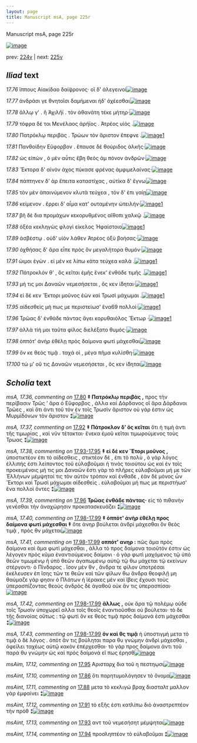 ```yaml
---
layout: page
title: Manuscript msA, page 225r
---
```


Manuscript msA, page 225r

[![image](http://www.homermultitext.org/iipsrv?OBJ=IIP,1.0&FIF=/project/homer/pyramidal/deepzoom/hmt/vaimg/2017a/VA225RN_0396.tif&WID=100&CVT=JPEG)](http://www.homermultitext.org/ict2/?urn=urn:cite2:hmt:vaimg.2017a:VA225RN_0396)

prev:  [224v](../224v/) | next:  [225v](../225v/)

## *Iliad* text

*17.76* <a id="17.76"/> ἵππους Αἰακίδαο δαί̈φρονος· οἳ δ̀' ἀλεγεινοὶ[![image](http://www.homermultitext.org/iipsrv?OBJ=IIP,1.0&FIF=/project/homer/pyramidal/deepzoom/hmt/vaimg/2017a/VA225RN_0396.tif&RGN=0.175,0.1953,0.401,0.0323&WID=1000&CVT=JPEG)](http://www.homermultitext.org/ict2/?urn=urn:cite2:hmt:vaimg.2017a:VA225RN_0396@0.175,0.1953,0.401,0.0323)

*17.77* <a id="17.77"/> ἀνδράσι γε θνητοῖσι δαμήμεναι ἠδ' ὀχέεσθαι[![image](http://www.homermultitext.org/iipsrv?OBJ=IIP,1.0&FIF=/project/homer/pyramidal/deepzoom/hmt/vaimg/2017a/VA225RN_0396.tif&RGN=0.18,0.2164,0.401,0.0323&WID=1000&CVT=JPEG)](http://www.homermultitext.org/ict2/?urn=urn:cite2:hmt:vaimg.2017a:VA225RN_0396@0.18,0.2164,0.401,0.0323)

*17.78* <a id="17.78"/> ἄλλῳ γ' . ἢ Ἀχιλῆϊ . τὸν ἀθανάτη τέκε μήτηρ·[![image](http://www.homermultitext.org/iipsrv?OBJ=IIP,1.0&FIF=/project/homer/pyramidal/deepzoom/hmt/vaimg/2017a/VA225RN_0396.tif&RGN=0.182,0.2389,0.401,0.0323&WID=1000&CVT=JPEG)](http://www.homermultitext.org/ict2/?urn=urn:cite2:hmt:vaimg.2017a:VA225RN_0396@0.182,0.2389,0.401,0.0323)

*17.79* <a id="17.79"/> τόφρα δέ τοι Μενέλαος ἀρήϊος . Ἀτρέος υἱὸς .[![image](http://www.homermultitext.org/iipsrv?OBJ=IIP,1.0&FIF=/project/homer/pyramidal/deepzoom/hmt/vaimg/2017a/VA225RN_0396.tif&RGN=0.18,0.2562,0.401,0.0323&WID=1000&CVT=JPEG)](http://www.homermultitext.org/ict2/?urn=urn:cite2:hmt:vaimg.2017a:VA225RN_0396@0.18,0.2562,0.401,0.0323)

*17.80* <a id="17.80"/> Πατρόκλῳ περιβὰς . Τρώων τὸν ἄριστον ἔπεφνε .[![image](http://www.homermultitext.org/iipsrv?OBJ=IIP,1.0&FIF=/project/homer/pyramidal/deepzoom/hmt/vaimg/2017a/VA225RN_0396.tif&RGN=0.178,0.2825,0.426,0.0233&WID=1000&CVT=JPEG)](http://www.homermultitext.org/ict2/?urn=urn:cite2:hmt:vaimg.2017a:VA225RN_0396@0.178,0.2825,0.426,0.0233)[1](#msA_17.36)

*17.81* <a id="17.81"/> Πανθοίδην Εὔφορβον . ἔπαυσε δὲ θούριδος ἀλκῆς·[![image](http://www.homermultitext.org/iipsrv?OBJ=IIP,1.0&FIF=/project/homer/pyramidal/deepzoom/hmt/vaimg/2017a/VA225RN_0396.tif&RGN=0.179,0.299,0.426,0.0233&WID=1000&CVT=JPEG)](http://www.homermultitext.org/ict2/?urn=urn:cite2:hmt:vaimg.2017a:VA225RN_0396@0.179,0.299,0.426,0.0233)

*17.82* <a id="17.82"/> ὡς εἰπὼν , ὁ μὲν αὖτις ἔβη θεὸς ἀμ πόνον ἀνδρῶν·[![image](http://www.homermultitext.org/iipsrv?OBJ=IIP,1.0&FIF=/project/homer/pyramidal/deepzoom/hmt/vaimg/2017a/VA225RN_0396.tif&RGN=0.178,0.3163,0.426,0.0233&WID=1000&CVT=JPEG)](http://www.homermultitext.org/ict2/?urn=urn:cite2:hmt:vaimg.2017a:VA225RN_0396@0.178,0.3163,0.426,0.0233)

*17.83* <a id="17.83"/> Ἕκτορα δ' αἰνὸν άχος πύκασε φρένας ἀμφιμελαίνας·[![image](http://www.homermultitext.org/iipsrv?OBJ=IIP,1.0&FIF=/project/homer/pyramidal/deepzoom/hmt/vaimg/2017a/VA225RN_0396.tif&RGN=0.18,0.3358,0.453,0.0233&WID=1000&CVT=JPEG)](http://www.homermultitext.org/ict2/?urn=urn:cite2:hmt:vaimg.2017a:VA225RN_0396@0.18,0.3358,0.453,0.0233)

*17.84* <a id="17.84"/> πάπτηνεν δ' ὰρ ἔπειτα καταστίχας , αὐτίκα δ' ἔγνω[![image](http://www.homermultitext.org/iipsrv?OBJ=IIP,1.0&FIF=/project/homer/pyramidal/deepzoom/hmt/vaimg/2017a/VA225RN_0396.tif&RGN=0.182,0.3546,0.453,0.0233&WID=1000&CVT=JPEG)](http://www.homermultitext.org/ict2/?urn=urn:cite2:hmt:vaimg.2017a:VA225RN_0396@0.182,0.3546,0.453,0.0233)

*17.85* <a id="17.85"/> τὸν μὲν ἀπαινύμενον κλυτὰ τεύχεα , τὸν δ' ἐπι γαίῃ[![image](http://www.homermultitext.org/iipsrv?OBJ=IIP,1.0&FIF=/project/homer/pyramidal/deepzoom/hmt/vaimg/2017a/VA225RN_0396.tif&RGN=0.184,0.3719,0.453,0.0263&WID=1000&CVT=JPEG)](http://www.homermultitext.org/ict2/?urn=urn:cite2:hmt:vaimg.2017a:VA225RN_0396@0.184,0.3719,0.453,0.0263)

*17.86* <a id="17.86"/> κείμενον . ἔρρει δ' αἷμα κατ' ουταμένην ὠτειλήν·[![image](http://www.homermultitext.org/iipsrv?OBJ=IIP,1.0&FIF=/project/homer/pyramidal/deepzoom/hmt/vaimg/2017a/VA225RN_0396.tif&RGN=0.186,0.3907,0.453,0.0285&WID=1000&CVT=JPEG)](http://www.homermultitext.org/ict2/?urn=urn:cite2:hmt:vaimg.2017a:VA225RN_0396@0.186,0.3907,0.453,0.0285)[1](#msAint_17.10)

*17.87* <a id="17.87"/> βῆ δὲ δια προμάχων κεκορυθμένος αἴθοπι χαλκῷ .[![image](http://www.homermultitext.org/iipsrv?OBJ=IIP,1.0&FIF=/project/homer/pyramidal/deepzoom/hmt/vaimg/2017a/VA225RN_0396.tif&RGN=0.181,0.4087,0.453,0.0285&WID=1000&CVT=JPEG)](http://www.homermultitext.org/ict2/?urn=urn:cite2:hmt:vaimg.2017a:VA225RN_0396@0.181,0.4087,0.453,0.0285)

*17.88* <a id="17.88"/> ὀξέα κεκληγὼς φλογὶ είκελος Ἡφαίστοιο[![image](http://www.homermultitext.org/iipsrv?OBJ=IIP,1.0&FIF=/project/homer/pyramidal/deepzoom/hmt/vaimg/2017a/VA225RN_0396.tif&RGN=0.181,0.4282,0.364,0.0285&WID=1000&CVT=JPEG)](http://www.homermultitext.org/ict2/?urn=urn:cite2:hmt:vaimg.2017a:VA225RN_0396@0.181,0.4282,0.364,0.0285)[1](#msAint_17.11)

*17.89* <a id="17.89"/> ἀσβέστῳ . οὐδ' υἱὸν λάθεν Ἀτρέος ὀξὺ βοήσας·[![image](http://www.homermultitext.org/iipsrv?OBJ=IIP,1.0&FIF=/project/homer/pyramidal/deepzoom/hmt/vaimg/2017a/VA225RN_0396.tif&RGN=0.185,0.4493,0.413,0.0285&WID=1000&CVT=JPEG)](http://www.homermultitext.org/ict2/?urn=urn:cite2:hmt:vaimg.2017a:VA225RN_0396@0.185,0.4493,0.413,0.0285)

*17.90* <a id="17.90"/> ὀχθήσας δ' ἄρα εἶπε πρὸς ὃν μεγαλήτορα θυμόν·[![image](http://www.homermultitext.org/iipsrv?OBJ=IIP,1.0&FIF=/project/homer/pyramidal/deepzoom/hmt/vaimg/2017a/VA225RN_0396.tif&RGN=0.183,0.4696,0.423,0.0285&WID=1000&CVT=JPEG)](http://www.homermultitext.org/ict2/?urn=urn:cite2:hmt:vaimg.2017a:VA225RN_0396@0.183,0.4696,0.423,0.0285)

*17.91* <a id="17.91"/> ώιμοι ἐγὼν . εἰ μέν κε λίπω κάτα τεύχεα καλὰ .[![image](http://www.homermultitext.org/iipsrv?OBJ=IIP,1.0&FIF=/project/homer/pyramidal/deepzoom/hmt/vaimg/2017a/VA225RN_0396.tif&RGN=0.18,0.4891,0.423,0.0285&WID=1000&CVT=JPEG)](http://www.homermultitext.org/ict2/?urn=urn:cite2:hmt:vaimg.2017a:VA225RN_0396@0.18,0.4891,0.423,0.0285)[1](#msAint_17.12)

*17.92* <a id="17.92"/> Πάτροκλόν θ' , ὃς κεῖται ἐμῆς ἕνεκ' ἐνθάδε τιμῆς .[![image](http://www.homermultitext.org/iipsrv?OBJ=IIP,1.0&FIF=/project/homer/pyramidal/deepzoom/hmt/vaimg/2017a/VA225RN_0396.tif&RGN=0.181,0.5086,0.435,0.0285&WID=1000&CVT=JPEG)](http://www.homermultitext.org/ict2/?urn=urn:cite2:hmt:vaimg.2017a:VA225RN_0396@0.181,0.5086,0.435,0.0285)[1](#msA_17.37)

*17.93* <a id="17.93"/> μή τις μοι Δαναῶν νεμεσήσεται , ὅς κεν ί̈δηται·[![image](http://www.homermultitext.org/iipsrv?OBJ=IIP,1.0&FIF=/project/homer/pyramidal/deepzoom/hmt/vaimg/2017a/VA225RN_0396.tif&RGN=0.185,0.5259,0.435,0.0285&WID=1000&CVT=JPEG)](http://www.homermultitext.org/ict2/?urn=urn:cite2:hmt:vaimg.2017a:VA225RN_0396@0.185,0.5259,0.435,0.0285)[1](#msAint_17.13)

*17.94* <a id="17.94"/> εἰ δέ κεν Ἕκτορι μοῦνος ἐὼν καὶ Τρωσὶ μάχωμαι .[![image](http://www.homermultitext.org/iipsrv?OBJ=IIP,1.0&FIF=/project/homer/pyramidal/deepzoom/hmt/vaimg/2017a/VA225RN_0396.tif&RGN=0.186,0.55,0.435,0.0285&WID=1000&CVT=JPEG)](http://www.homermultitext.org/ict2/?urn=urn:cite2:hmt:vaimg.2017a:VA225RN_0396@0.186,0.55,0.435,0.0285)[1](#msAint_17.14)

*17.95* <a id="17.95"/> αἰδεσθεὶς μή πως με περιστείωσ' ἕνα69 πολλοί·[![image](http://www.homermultitext.org/iipsrv?OBJ=IIP,1.0&FIF=/project/homer/pyramidal/deepzoom/hmt/vaimg/2017a/VA225RN_0396.tif&RGN=0.187,0.562,0.435,0.0285&WID=1000&CVT=JPEG)](http://www.homermultitext.org/ict2/?urn=urn:cite2:hmt:vaimg.2017a:VA225RN_0396@0.187,0.562,0.435,0.0285)[1](#msAim_17.12)

*17.96* <a id="17.96"/> Τρῶας δ' ἐνθάδε πάντας ἄγει κορυθαιόλος Ἕκτωρ ·[![image](http://www.homermultitext.org/iipsrv?OBJ=IIP,1.0&FIF=/project/homer/pyramidal/deepzoom/hmt/vaimg/2017a/VA225RN_0396.tif&RGN=0.185,0.5853,0.435,0.0285&WID=1000&CVT=JPEG)](http://www.homermultitext.org/ict2/?urn=urn:cite2:hmt:vaimg.2017a:VA225RN_0396@0.185,0.5853,0.435,0.0285)[1](#msA_17.39)

*17.97* <a id="17.97"/> ἀλλὰ τίή μοι ταῦτα φίλος διελέξατο θυμός·[![image](http://www.homermultitext.org/iipsrv?OBJ=IIP,1.0&FIF=/project/homer/pyramidal/deepzoom/hmt/vaimg/2017a/VA225RN_0396.tif&RGN=0.182,0.6026,0.403,0.0285&WID=1000&CVT=JPEG)](http://www.homermultitext.org/ict2/?urn=urn:cite2:hmt:vaimg.2017a:VA225RN_0396@0.182,0.6026,0.403,0.0285)

*17.98* <a id="17.98"/> ὁππότ' ἀνὴρ ἐθέλῃ πρὸς δαίμονα φωτὶ μάχεσθαι[![image](http://www.homermultitext.org/iipsrv?OBJ=IIP,1.0&FIF=/project/homer/pyramidal/deepzoom/hmt/vaimg/2017a/VA225RN_0396.tif&RGN=0.184,0.6228,0.421,0.0285&WID=1000&CVT=JPEG)](http://www.homermultitext.org/ict2/?urn=urn:cite2:hmt:vaimg.2017a:VA225RN_0396@0.184,0.6228,0.421,0.0285)

*17.99* <a id="17.99"/> ὅν κε θεὸς τιμᾷ . ταχά οἱ , μέγα πῆμα κυλίσθη·[![image](http://www.homermultitext.org/iipsrv?OBJ=IIP,1.0&FIF=/project/homer/pyramidal/deepzoom/hmt/vaimg/2017a/VA225RN_0396.tif&RGN=0.182,0.6394,0.432,0.0285&WID=1000&CVT=JPEG)](http://www.homermultitext.org/ict2/?urn=urn:cite2:hmt:vaimg.2017a:VA225RN_0396@0.182,0.6394,0.432,0.0285)

*17.100* <a id="17.100"/> τώ μ' οὔ τις Δαναῶν νεμεσήσεται , ὅς κεν ί̈δηται[![image](http://www.homermultitext.org/iipsrv?OBJ=IIP,1.0&FIF=/project/homer/pyramidal/deepzoom/hmt/vaimg/2017a/VA225RN_0396.tif&RGN=0.184,0.6582,0.432,0.0285&WID=1000&CVT=JPEG)](http://www.homermultitext.org/ict2/?urn=urn:cite2:hmt:vaimg.2017a:VA225RN_0396@0.184,0.6582,0.432,0.0285)

## *Scholia* text

*msA, 17.36, commenting on* [17.80](#17.80)  <a id="msA_17.36"/> **‡ Πατρόκλῳ περιβὰς ,** πρoς τὴν περίβασιν Τρῶς ’ ἄρα ὁ Εὔφορβος , ἀλλα καὶ Δάρδανος οἳ ἄρα Δάρδανοι 	 Τρῶες , καὶ ὃτι ἀντι τοῦ τὸν ἐν τοῖς Τρωσὶν ἄριστον οὐ γάρ ἐστιν ὡς Μυρμϊδόνων τὸν ἄριστον ⁑[![image](http://www.homermultitext.org/iipsrv?OBJ=IIP,1.0&FIF=/project/homer/pyramidal/deepzoom/hmt/vaimg/2017a/VA225RN_0396.tif&RGN=0.181,0.0864,0.625,0.0383&WID=1000&CVT=JPEG)](http://www.homermultitext.org/ict2/?urn=urn:cite2:hmt:vaimg.2017a:VA225RN_0396@0.181,0.0864,0.625,0.0383)

*msA, 17.37, commenting on* [17.92](#17.92)  <a id="msA_17.37"/> **‡ Πάτροκλον δ’ ὃς κεῖται** ὅτι ἡ τιμὴ ἀντι τῆς τιμωρίας , καὶ νῦν τέτακται· ἕνεκα ἐμοῦ κεῖται τιμωρούμενος τοὺς Τρωας ⁑[![image](http://www.homermultitext.org/iipsrv?OBJ=IIP,1.0&FIF=/project/homer/pyramidal/deepzoom/hmt/vaimg/2017a/VA225RN_0396.tif&RGN=0.619,0.511,0.1976,0.0393&WID=1000&CVT=JPEG)](http://www.homermultitext.org/ict2/?urn=urn:cite2:hmt:vaimg.2017a:VA225RN_0396@0.619,0.511,0.1976,0.0393)

*msA, 17.38, commenting on* [17.93-17.95](#17.93-17.95)  <a id="msA_17.38"/> **‡ εἰ δέ κεν Ἕτορι μοῦνος ,** ὑποστικτέον ἐπι τὸ αἰδεσθεις , στικτέον δὲ , ἐπι τὸ πολὺ , ὁ γὰρ λόγος ἐλλιπής ἐστι λείποντος τοῦ εὐλαβοῦμαι ἠ τινὸς τοιούτου ὡς καὶ ἐν τοῖς προκειμένοις μή τις μοι Δαναῶν ἔστι γὰρ τὸ πλῆρες εὐλαβοῦμαι μή με τῶν Ἑλλήνων μέμψηταί τις τὸν αὐτὸν τρόπον καὶ ἐνθαδε , ἐὰν δὲ μόνος ὦν Ἔκτορι καὶ Τρωσὶ μάχωμαι αἰδεσθεὶς . εὐλαβοῦμαι μή πως με περιστήωσ' ἕνα πολλοὶ ὄντες ⁑[![image](http://www.homermultitext.org/iipsrv?OBJ=IIP,1.0&FIF=/project/homer/pyramidal/deepzoom/hmt/vaimg/2017a/VA225RN_0396.tif&RGN=0.6236,0.5451,0.1849,0.1273&WID=1000&CVT=JPEG)](http://www.homermultitext.org/ict2/?urn=urn:cite2:hmt:vaimg.2017a:VA225RN_0396@0.6236,0.5451,0.1849,0.1273)

*msA, 17.39, commenting on* [17.96](#17.96)  <a id="msA_17.39"/> **Τρῶας ἐνθάδε πάντας·** εἰς τὸ πιθανὴν γενέσθαι τὴν ἀναχώρησιν προκατασκευάζει ⁑[![image](http://www.homermultitext.org/iipsrv?OBJ=IIP,1.0&FIF=/project/homer/pyramidal/deepzoom/hmt/vaimg/2017a/VA225RN_0396.tif&RGN=0.6202,0.6719,0.1747,0.0376&WID=1000&CVT=JPEG)](http://www.homermultitext.org/ict2/?urn=urn:cite2:hmt:vaimg.2017a:VA225RN_0396@0.6202,0.6719,0.1747,0.0376)

*msA, 17.40, commenting on* [17.98-17.99](#17.98-17.99)  <a id="msA_17.40"/> **‡ ὁππότ' ἀνὴρ ἐθέλῃ προς δαίμονα φωτὶ μάχεσθαι ‡** ὅτε ἀνηρ βούλεται ἀνδρὶ μάχεσθαι ὃν θεὸς τιμᾷ , πρὸς θν μάχεται[![image](http://www.homermultitext.org/iipsrv?OBJ=IIP,1.0&FIF=/project/homer/pyramidal/deepzoom/hmt/vaimg/2017a/VA225RN_0396.tif&RGN=0.173,0.7021,0.6022,0.0277&WID=1000&CVT=JPEG)](http://www.homermultitext.org/ict2/?urn=urn:cite2:hmt:vaimg.2017a:VA225RN_0396@0.173,0.7021,0.6022,0.0277)

*msA, 17.41, commenting on* [17.98-17.99](#17.98-17.99)  <a id="msA_17.41"/> **οππότ' ανηρ :** πῶς ἅμα πρὸς δαίμονα καὶ ἅμα φωτὶ μάχεσθαι , ἀλλα τὸ προς δαίμονα τοιοῦτόν ἐστιν ὡς λέγογεν πρὸς κῦμα ἐναντιούμενος δαίμονι · ὁ γὰρ φωτὶ μαχόμενος τῷ ὑπὸ θεῶν τιμωμένῳ ἢ ὑπὸ θεῶν ἀγαπωμένῳ αὐτῷ τῷ θω μάχεται τῷ εκείνων στέργοντι· ὁ Πίνδαρος . ἴσον μὲν θν , ἅνδρα τε φίλον ὑποτρέσαι ἐκέλευσεν ἐπ ἴσης τῶν τε θεῶν καὶ τῶν φίλων θω ἄνδρα θεοφιλῇ μη θαύμαζε γάρ φησιν ὁ Πλάτων ἠ ϊέρακες μὲν καὶ ἴβεις ἔχουσι τοὺς ὑπερασπίζοντας θεοὺς ἀνδρὸς δὲ ἀγαθοῦ οὐκ ἄν τις ὑπερασπίσαι·[![image](http://www.homermultitext.org/iipsrv?OBJ=IIP,1.0&FIF=/project/homer/pyramidal/deepzoom/hmt/vaimg/2017a/VA225RN_0396.tif&RGN=0.184,0.7192,0.615,0.0571&WID=1000&CVT=JPEG)](http://www.homermultitext.org/ict2/?urn=urn:cite2:hmt:vaimg.2017a:VA225RN_0396@0.184,0.7192,0.615,0.0571)

*msA, 17.42, commenting on* [17.98-17.99](#17.98-17.99)  <a id="msA_17.42"/> **ἄλλως ,** οὐκ ἄρα τῷ πολέμῳ οὐδε τοῖς Τρωσὶν ὑποχωρεῖ αλλα τοῖς θεοῖς ἐναντιοῦσθαι οὐ βούλεται· τὸ δε τῆς διανοίας οὕτως : τῷ φωτὶ ὅν κε θεὸς τιμᾷ πρὸς δαίμονά ἐστι μάχεσθαι ⁑[![image](http://www.homermultitext.org/iipsrv?OBJ=IIP,1.0&FIF=/project/homer/pyramidal/deepzoom/hmt/vaimg/2017a/VA225RN_0396.tif&RGN=0.184,0.762,0.615,0.0285&WID=1000&CVT=JPEG)](http://www.homermultitext.org/ict2/?urn=urn:cite2:hmt:vaimg.2017a:VA225RN_0396@0.184,0.762,0.615,0.0285)

*msA, 17.43, commenting on* [17.98-17.99](#17.98-17.99)  <a id="msA_17.43"/> **ὅν καὶ θς τιμᾷ** ἡ ὑποστιγμὴ μετα τὸ τιμᾷ ὸ δὲ λόγος . ὁπότ ἄν τις βούληται παρα θυ γνώμην ἀνδρὶ μάχεσθαι , ὁφείλει ταχέως αὐτῷ κακὸν ἐπέρχεσθαι· τὸ γὰρ προς δαίμονα ἀντι τοῦ παρὰ θυ γνώμην ὡς καὶ πρὸς δαίμονά εἴ πως ἐρησθ[![image](http://www.homermultitext.org/iipsrv?OBJ=IIP,1.0&FIF=/project/homer/pyramidal/deepzoom/hmt/vaimg/2017a/VA225RN_0396.tif&RGN=0.177,0.7785,0.6184,0.0379&WID=1000&CVT=JPEG)](http://www.homermultitext.org/ict2/?urn=urn:cite2:hmt:vaimg.2017a:VA225RN_0396@0.177,0.7785,0.6184,0.0379)

*msAim, 17.12, commenting on* [17.95](#17.95)  <a id="msAim_17.12"/> Αρισταρχ δια τοῦ η πεστηῳσι[![image](http://www.homermultitext.org/iipsrv?OBJ=IIP,1.0&FIF=/project/homer/pyramidal/deepzoom/hmt/vaimg/2017a/VA225RN_0396.tif&RGN=0.583,0.5718,0.044,0.024&WID=1000&CVT=JPEG)](http://www.homermultitext.org/ict2/?urn=urn:cite2:hmt:vaimg.2017a:VA225RN_0396@0.583,0.5718,0.044,0.024)

*msAint, 17.10, commenting on* [17.86](#17.86)  <a id="msAint_17.10"/> ὅτι παρητυμολόγησεν τὸ ὄνομα[![image](http://www.homermultitext.org/iipsrv?OBJ=IIP,1.0&FIF=/project/homer/pyramidal/deepzoom/hmt/vaimg/2017a/VA225RN_0396.tif&RGN=0.109,0.3929,0.086,0.0278&WID=1000&CVT=JPEG)](http://www.homermultitext.org/ict2/?urn=urn:cite2:hmt:vaimg.2017a:VA225RN_0396@0.109,0.3929,0.086,0.0278)

*msAint, 17.11, commenting on* [17.88](#17.88)  <a id="msAint_17.11"/> μετα τὸ κεκλιγώ βραχ διασταλτ μαλλον γὰρ ἐμφαίνει ⁑[![image](http://www.homermultitext.org/iipsrv?OBJ=IIP,1.0&FIF=/project/homer/pyramidal/deepzoom/hmt/vaimg/2017a/VA225RN_0396.tif&RGN=0.11,0.4252,0.074,0.0586&WID=1000&CVT=JPEG)](http://www.homermultitext.org/ict2/?urn=urn:cite2:hmt:vaimg.2017a:VA225RN_0396@0.11,0.4252,0.074,0.0586)

*msAint, 17.12, commenting on* [17.91](#17.91)  <a id="msAint_17.12"/> τὸ εξῆς ἐστι κατλίπω διὸ ἀναστρεπτέον τὴν πρόθ ⁑[![image](http://www.homermultitext.org/iipsrv?OBJ=IIP,1.0&FIF=/project/homer/pyramidal/deepzoom/hmt/vaimg/2017a/VA225RN_0396.tif&RGN=0.113,0.4853,0.081,0.0413&WID=1000&CVT=JPEG)](http://www.homermultitext.org/ict2/?urn=urn:cite2:hmt:vaimg.2017a:VA225RN_0396@0.113,0.4853,0.081,0.0413)

*msAint, 17.13, commenting on* [17.93](#17.93)  <a id="msAint_17.13"/> αντ τοῦ νεμεσήσητ μέμψηται[![image](http://www.homermultitext.org/iipsrv?OBJ=IIP,1.0&FIF=/project/homer/pyramidal/deepzoom/hmt/vaimg/2017a/VA225RN_0396.tif&RGN=0.115,0.5312,0.074,0.0308&WID=1000&CVT=JPEG)](http://www.homermultitext.org/ict2/?urn=urn:cite2:hmt:vaimg.2017a:VA225RN_0396@0.115,0.5312,0.074,0.0308)

*msAint, 17.14, commenting on* [17.94](#17.94)  <a id="msAint_17.14"/> προσληπτέον τὸ εὐλαβοῦμαι ⁑[![image](http://www.homermultitext.org/iipsrv?OBJ=IIP,1.0&FIF=/project/homer/pyramidal/deepzoom/hmt/vaimg/2017a/VA225RN_0396.tif&RGN=0.115,0.568,0.077,0.0436&WID=1000&CVT=JPEG)](http://www.homermultitext.org/ict2/?urn=urn:cite2:hmt:vaimg.2017a:VA225RN_0396@0.115,0.568,0.077,0.0436)